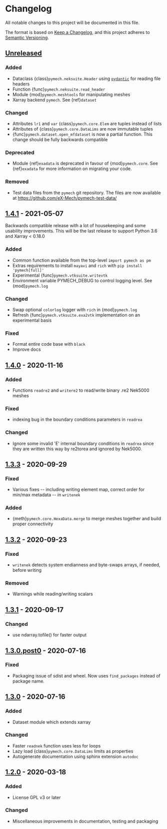 # Changelog
All notable changes to this project will be documented in this file.

The format is based on [Keep a Changelog](https://keepachangelog.com/en/1.0.0/),
and this project adheres to [Semantic Versioning](https://semver.org/spec/v2.0.0.html).

<!--

### Added
### Changed
### Deprecated
### Removed
### Fixed
### Security

Type of changes
---------------

Added for new features.
Changed for changes in existing functionality.
Deprecated for soon-to-be removed features.
Removed for now removed features.
Fixed for any bug fixes.
Security in case of vulnerabilities.

-->

## [Unreleased]

### Added

- Dataclass {class}`pymech.neksuite.Header` using [`pydantic`](https://pydantic-docs.helpmanual.io/) for reading file headers
- Function {func}`pymech.neksuite.read_header`
- Module {mod}`pymech.meshtools` for manipulating meshes
- Xarray backend ``pymech``. See {ref}`dataset`

### Changed

- Attributes `lr1` and `var` {class}`pymech.core.Elem` are tuples instead of lists
- Attributes of {class}`pymech.core.DataLims` are now immutable tuples
- {func}`pymech.dataset.open_mfdataset` is now a partial function. This change should be fully backwards compatible

### Deprecated

- Module {ref}`exadata` is deprecated in favour of {mod}`pymech.core`.
  See {ref}`exadata` for more information on migrating your code.

### Removed

- Test data files from the ``pymech`` git repository. The files are now available at <https://github.com/eX-Mech/pymech-test-data/>

## [1.4.1] - 2021-05-07

Backwards compatible release with a lot of housekeeping and some usability
improvements.  This will be the last release to support Python 3.6 and Xarray <
0.18.0

### Added

- Common function available from the top-level `import pymech as pm`
- Extras requirements to install `mayavi` and `rich` with
  `pip install 'pymech[full]'`
- Experimental {func}`pymech.vtksuite.writevtk`
- Environment variable PYMECH_DEBUG to control logging level. See {mod}`pymech.log`

### Changed

- Swap optional `colorlog` logger with `rich` in {mod}`pymech.log`
- Refresh {func}`pymech.vtksuite.exa2vtk` implementation on an experimental basis

### Fixed

- Format entire code base with `black`
- Improve docs

## [1.4.0] - 2020-11-16

### Added
- Functions `readre2` and `writere2` to read/write binary .re2 Nek5000 meshes

### Fixed
- indexing bug in the boundary conditions parameters in `readrea`

### Changed
- Ignore some invalid 'E' internal boundary conditions in `readrea`
  since they are written this way by re2torea and ignored by Nek5000.


## [1.3.3] - 2020-09-29

### Fixed
- Various fixes -- including writing element map, correct order for min/max
  metadata -- in `writenek`

### Added
- {meth}`pymech.core.HexaData.merge` to merge meshes together and build proper connectivity

## [1.3.2] - 2020-09-23

### Fixed
- `writenek` detects system endianness and byte-swaps arrays, if needed, before
writing

### Removed
- Warnings while reading/writing scalars

## [1.3.1] - 2020-09-17

### Changed
- use ndarray.tofile() for faster output

## [1.3.0.post0] - 2020-07-16

### Fixed
- Packaging issue of sdist and wheel. Now uses `find_packages` instead of package name.

## [1.3.0] - 2020-07-16

### Added
- Dataset module which extends xarray

### Changed
- Faster `readnek` function uses less for loops
- Lazy load {class}`pymech.core.DataLims` limits as properties
- Autogenerate documentation using sphinx extension `autodoc`

## [1.2.0] - 2020-03-18

### Added
- License GPL v3 or later

### Changed
- Miscellaneous improvements in documentation, testing and packaging

[Unreleased]: https://github.com/eX-Mech/pymech/compare/1.4.1...HEAD
[1.4.1]: https://github.com/eX-Mech/pymech/compare/1.4.0...1.4.1
[1.4.0]: https://github.com/eX-Mech/pymech/compare/1.3.3...1.4.0
[1.3.3]: https://github.com/eX-Mech/pymech/compare/1.3.2...1.3.3
[1.3.2]: https://github.com/eX-Mech/pymech/compare/1.3.1...1.3.2
[1.3.1]: https://github.com/eX-Mech/pymech/compare/1.3.0.post0...1.3.1
[1.3.0.post0]: https://github.com/eX-Mech/pymech/compare/1.3.0...1.3.0.post0
[1.3.0]: https://github.com/eX-Mech/pymech/compare/1.2.0...1.3.0
[1.2.0]: https://github.com/eX-Mech/pymech/releases/tag/1.2.0
